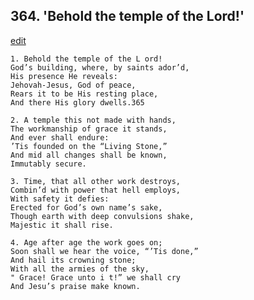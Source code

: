 
## 364.  'Behold the temple of the Lord!'
[edit](https://docs.google.com/document/d/1wIXmU1CVYScw1JcyB6d8k2XAM0drZMb7/edit?mode=html)



    1. Behold the temple of the L ord!
    God’s building, where, by saints ador’d,
    His presence He reveals:
    Jehovah-Jesus, God of peace,
    Rears it to be His resting place,
    And there His glory dwells.365

    2. A temple this not made with hands,
    The workmanship of grace it stands,
    And ever shall endure:
    ’Tis founded on the “Living Stone,”
    And mid all changes shall be known, 
    Immutably secure.

    3. Time, that all other work destroys,
    Combin’d with power that hell employs,
    With safety it defies:
    Erected for God’s own name’s sake,
    Though earth with deep convulsions shake, 
    Majestic it shall rise.

    4. Age after age the work goes on;
    Soon shall we hear the voice, “’Tis done,” 
    And hail its crowning stone;
    With all the armies of the sky,
    " Grace! Grace unto i t!” we shall cry 
    And Jesu’s praise make known.
